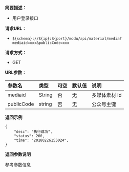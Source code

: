**简要描述：** 

- 用户登录接口

**请求URL：** 
- ` ${schema}://${ip}:${port}/modu/api/material/media?mediaid=xxx&publicCode=xxx `
  
**请求方式：**
- GET 

**URL参数：** 

| 参数名 | 类型 | 可空 | 默认值 | 说明 |
| :-- | :-- | :-- | :-- | :-- |
| mediaid | String | 否 | 无 |  多媒体素材 id |
| publicCode | string | 否 | 无 | 公众号主键 |

 **返回示例**

``` 
{
    "desc": "执行成功",
    "status": 200,
    "time": "20180226155024",
}
```

 **返回参数说明** 

参考参数信息





